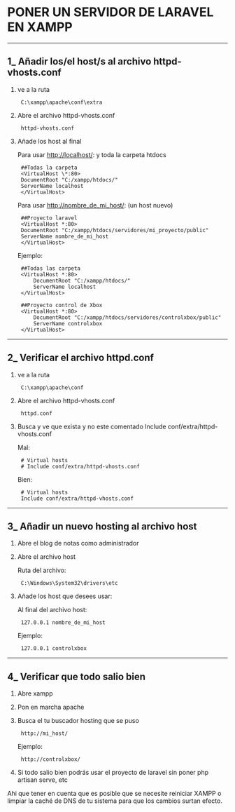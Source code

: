 # PONER UN SERVIDOR DE LARAVEL EN XAMPP

---

## 1\_ Añadir los/el host/s al archivo httpd-vhosts.conf

1. ve a la ruta

        C:\xampp\apache\conf\extra

2. Abre el archivo httpd-vhosts.conf

        httpd-vhosts.conf

3. Añade los host al final

    Para usar <http://localhost/>: y toda la carpeta htdocs

        ##Todas la carpeta
        <VirtualHost \*:80>
        DocumentRoot "C:/xampp/htdocs/"
        ServerName localhost
        </VirtualHost>

    Para usar <http://nombre_de_mi_host/>: (un host nuevo)

        ##Proyecto laravel
        <VirtualHost *:80>
        DocumentRoot "C:/xampp/htdocs/servidores/mi_proyecto/public"
        ServerName nombre_de_mi_host
        </VirtualHost>

    Ejemplo:

        ##Todas las carpeta
        <VirtualHost *:80>
            DocumentRoot "C:/xampp/htdocs/"
            ServerName localhost
        </VirtualHost>

        ##Proyecto control de Xbox
        <VirtualHost *:80>
            DocumentRoot "C:/xampp/htdocs/servidores/controlxbox/public"
            ServerName controlxbox
        </VirtualHost>

---

## 2\_ Verificar el archivo httpd.conf

1. ve a la ruta

        C:\xampp\apache\conf

2. Abre el archivo httpd-vhosts.conf

        httpd.conf

3. Busca y ve que exista y no este comentado Include conf/extra/httpd-vhosts.conf

   Mal:

        # Virtual hosts
        # Include conf/extra/httpd-vhosts.conf

   Bien:

        # Virtual hosts
        Include conf/extra/httpd-vhosts.conf

---

## 3\_ Añadir un nuevo hosting al archivo host

1. Abre el blog de notas como administrador

2. Abre el archivo host

   Ruta del archivo:
  
        C:\Windows\System32\drivers\etc

3. Añade los host que desees usar:

   Al final del archivo host:

        127.0.0.1 nombre_de_mi_host

    Ejemplo:

        127.0.0.1 controlxbox

---

## 4\_ Verificar que todo salio bien

1. Abre xampp
2. Pon en marcha apache
3. Busca el tu buscador hosting que se puso

        http://mi_host/

    Ejemplo:

        http://controlxbox/

4. Si todo salio bien podrás usar el proyecto de laravel sin poner php artisan serve, etc

Ahi que tener en cuenta que es posible que se necesite reiniciar XAMPP o limpiar la caché de DNS de tu sistema para que los cambios surtan efecto.
